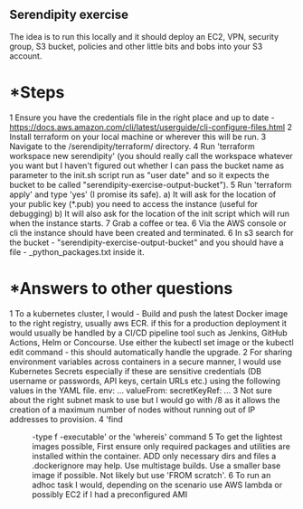 ## **Serendipity exercise**

The idea is to run this locally and it should deploy an EC2, VPN, security group, S3 bucket, policies and other little
bits and bobs into your S3 account.

# *Steps
1 Ensure you have the credentials file in the right place and up to date -
  https://docs.aws.amazon.com/cli/latest/userguide/cli-configure-files.html
2 Install terraform on your local machine or wherever this will be run.
3 Navigate to the /serendipity/terraform/ directory.
4 Run 'terraform workspace new serendipity' (you should really call the workspace whatever you want but I haven't figured
  out whether I can pass the bucket name as parameter to the init.sh script run as "user date" and so it expects the bucket
  to be called "serendipity-exercise-output-bucket").
5 Run 'terraform apply' and type 'yes' (I promise its safe).
  a) It will ask for the location of your public key (*.pub) you need to access the instance (useful for debugging)
  b) It will also ask for the location of the init script which will run when the instance starts.
7 Grab a coffee or tea.
6 Via the AWS console or cli the instance should have been created and terminated.
6 In s3 search for the bucket - "serendipity-exercise-output-bucket" and you should have a file -
  <instance ip>_python_packages.txt inside it.

# *Answers to other questions

1 To a kubernetes cluster, I would -
  Build and push the latest Docker image to the right registry, usually aws ECR.
  if this for a production deployment it would usually be handled by a CI/CD pipeline tool such as Jenkins, GitHub Actions,
  Helm or Concourse.
  Use either the kubectl set image or the kubectl edit command - this should automatically handle the upgrade.
2 For sharing environment variables across containers in a secure manner, I would use Kubernetes Secrets especially if
  these are sensitive credentials (DB username or passwords, API keys, certain URLs etc.) using the following values in
  the YAML file.
  env:
  ...
     valueFrom:
            secretKeyRef:
  	...
3 Not sure about the right subnet mask to use but I would go with /8 as it allows the creation of a maximum number of
  nodes without running out of IP addresses to provision.
4 'find <dir> -type f -executable' or the 'whereis' command
5 To get the lightest images possible,
  First ensure only required packages and utilities are installed within the container.
  ADD only necessary dirs and files a .dockerignore may help.
  Use multistage builds.
  Use a smaller base image if possible.
  Not likely but use 'FROM scratch'.
6 To run an adhoc task I would, depending on the scenario use AWS lambda or possibly EC2 if I had a preconfigured AMI


